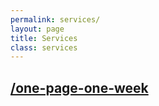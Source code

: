 ```yaml
---
permalink: services/
layout: page
title: Services
class: services
---
```


## [/one-page-one-week](/one-page-one-week)
